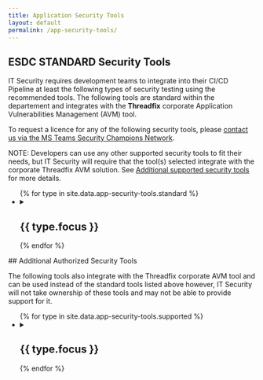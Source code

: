 ```yaml
---
title: Application Security Tools
layout: default
permalink: /app-security-tools/
---
```


## ESDC STANDARD Security Tools

IT Security requires development teams to integrate into their CI/CD Pipeline at least the following types of security testing using the recommended tools. The following tools are standard within the departement and integrates with the **Threadfix** corporate Application Vulnerabilities Management (AVM) tool.

To request a licence for any of the following security tools, please [contact us via the MS Teams Security Champions Network](https://teams.microsoft.com/l/channel/19%3a7fb48ff71f584a309817c64b3d599a77%40thread.tacv2/Licenses?groupId=bea80905-7f0f-432d-9a83-60561c1efcd2&tenantId=9ed55846-8a81-4246-acd8-b1a01abfc0d1).

NOTE: Developers can use any other supported security tools to fit their needs, but IT Security will require that the tool(s) selected integrate with the corporate Threadfix AVM solution. See [Additional supported security tools](#additional-supported-security-tools) for more details.

<ul class="list-unstyled">
{% for type in site.data.app-security-tools.standard %}
  <li>
  <details>
    <summary>
      <h2 class="h3" id="{{ type.focus | slugify }}">{{ type.focus }}</h2>
    </summary>
    {% if type.definition %}
      {{ type.definition %}}
    {% endif %}
    <p><strong>Corporate Standard(s):</strong></p>
    <ul class="list-group list-inline row mrgn-lft-0 mrgn-rght-0">
      {% for tool in type.tools %}
        <li class="list-group-item col-md-4 brdr-rds-0">
          <h3 class="list-group-item-heading" id="{{ tool.name | slugify }}">{{ tool.name }}</h3>
          <ul class="list-group-item-text list-inline">
            {% if tool.availability %}
              <li>{{ tool.availability }}</li>
            {% endif %}
            {% if tool.details %}
              <li><a href="{{ tool.details }}">Details</a></li>
            {% endif %}
          </ul>
        </li>
      {% endfor %}
    </ul>
  </details>
  </li>
{% endfor %}
</ul>
## Additional Authorized Security Tools

The following tools also integrate with the Threadfix corporate AVM tool and can be used instead of the standard tools listed above however, IT Security will not take ownership of these tools and may not be able to provide support for it.
<ul class="list-unstyled">
{% for type in site.data.app-security-tools.supported %}
  <li>
  <details>
    <summary>
      <h2 class="h3" id="{{ type.focus | slugify }}">{{ type.focus }}</h2>
    </summary>
    <p><strong>Additional Supported Tool(s):</strong></p>
    <ul class="list-group list-inline row mrgn-lft-0 mrgn-rght-0">
      {% for tool in type.tools %}
        <li class="list-group-item col-md-4 brdr-rds-0">
          <h3 class="list-group-item-heading" id="{{ tool.name | slugify }}">{{ tool.name }}</h3>
          <ul class="list-group-item-text list-inline">
            {% if tool.availability %}
              <li>{{ tool.availability }}</li>
            {% endif %}
            {% if tool.details %}
              <li><a href="{{ tool.details }}">Details</a></li>
            {% endif %}
          </ul>
        </li>
      {% endfor %}
    </ul>
  </details>
  </li>
{% endfor %}
</ul>
